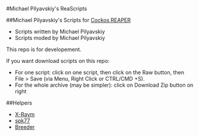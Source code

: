 #Michael Pilyavskiy's ReaScripts

##Michael Pilyavskiy's Scripts for [Cockos REAPER](http://reaper.fm)
- Scripts written by Michael Pilyavskiy
- Scripts moded by Michael Pilyavskiy

This repo is for developement. 

If you want download scripts on this repo:
- For one script: click on one script, then click on the Raw button, then File > Save (via Menu, Right Click or CTRL/CMD +S).
- For the whole archive (may be simpler): click on Download Zip button on right

##Helpers
- [X-Raym](http://forum.cockos.com/member.php?u=58284)
- [spk77](http://forum.cockos.com/member.php?u=49553)
- [Breeder](http://forum.cockos.com/member.php?u=27094)
